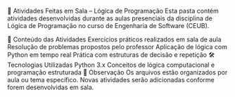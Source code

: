 🧠 Atividades Feitas em Sala – Lógica de Programação
Esta pasta contém atividades desenvolvidas durante as aulas presenciais da disciplina de Lógica de Programação no curso de Engenharia de Software (CEUB).

📝 Conteúdo das Atividades
Exercícios práticos realizados em sala de aula
Resolução de problemas propostos pelo professor
Aplicação de lógica com Python em tempo real
Prática com estruturas de decisão e repetição
🛠️ Tecnologias Utilizadas
Python 3.x
Conceitos de lógica computacional e programação estruturada
📌 Observação
Os arquivos estão organizados por aula ou tema específico.
Novas atividades serão adicionadas conforme forem desenvolvidas em sala.